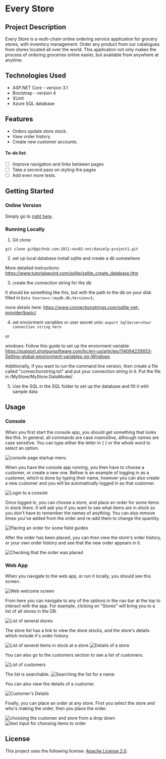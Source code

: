 # Every Store

## Project Description

Every Store is a multi-chain online ordering service application for grocery stores, with inventory management. Order any product from our catalogues from stores located all over the world. This application not only makes the process of ordering groceries online easier, but available from anywhere at anytime.

## Technologies Used

* ASP.NET Core - version  3.1
* Bootstrap - version 4
* XUnit
* Azure SQL database


## Features
* Orders update store stock.
* View order history.
* Create new customer accounts.

#### To-do list:
- [ ] Improve navigation and links between pages
- [ ] Take a second pass on styling the pages
- [ ] Add even more tests.

## Getting Started
 
 ### Online Version
 Simply go to [right here](http://noelwiz.azurewebsites.net/).
 
 ### Running Locally
 1. Git clone
 
 
 `git clone git@github.com:2011-nov02-net/danielp-project1.git`
 
  
 2. set up local database
 install sqlite and create a db somewhere
 
 
 More detailed instructions: https://www.tutorialspoint.com/sqlite/sqlite_create_database.htm
  
 3. create the connection string for the db
 
 
 It should be something like this, but with the path to the db on your disk filled in.` Data Source=c:\mydb.db;Version=3; `
 
 
 more details here: https://www.connectionstrings.com/sqlite-net-provider/basic/
 
 
 
 4. set enviorment variables or user secret
 unix:
 `export SqlServer=Your connection string here`
 
 or
 
 windows: 
 Follow this guide to set up the enviorment variable: https://support.shotgunsoftware.com/hc/en-us/articles/114094235653-Setting-global-environment-variables-on-Windows
 
 Additionally, if you want to run the command line version, then create a file called "connectionstring.txt" and put your connection string in it.
 Put the file in /MyStore/MyStore.DataModel/

 5. Use the SQL in the SQL folder to set up the database and fill it with sample data

## Usage

### Console
When you first start the console app, you should get something that looks like this.
In general, all commands are case insensitive, although names are case sensitive. You can type either the letter in { } or the whole word to select an option. 

![console page startup menu](https://github.com/2011-nov02-net/danielp-project1/blob/master/images/console_startup.png)

When you have the console app running, you then have to choose a customer, or create a new one. Bellow is an example of logging in as a customer, which is done by typing their name, however you can also create a new customer and you will be automatically logged in as that customer.

![Login to a console](https://github.com/2011-nov02-net/danielp-project1/blob/master/images/console_login.png)

Once logged in, you can choose a store, and place an order for some items in stock there. It will ask you if you want to see what items are in stock so you don't have to remember the names of anything. You can also remove itmes you've added from the order and re-add them to change the quantity.

![Placing an order for some field guides](https://github.com/2011-nov02-net/danielp-project1/blob/master/images/console_placeorder.png)

After the order has been placed, you can then view the store's order history, or your own order history and see that the new order appears in it.

![Checking that the order was placed](https://github.com/2011-nov02-net/danielp-project1/blob/master/images/console_vieworders.png)

### Web App
When you navigate to the web app, or run it locally, you should see this screen. 

![Web welcome screen](https://github.com/2011-nov02-net/danielp-project1/blob/master/images/web_welcome.png)

From here you can navigate to any of the options in the nav bar at the top to interact with the app. For example, clicking on "Stores" will bring you to a list of all stores in the DB.

![List of several stores](https://github.com/2011-nov02-net/danielp-project1/blob/master/images/web_storeslist.png)

The store list has a link to view the store stocks, and the store's details which include it's order history.

![List of several items in stock at a store](https://github.com/2011-nov02-net/danielp-project1/blob/master/images/web_storestocks.png)
![Details of a store](https://github.com/2011-nov02-net/danielp-project1/blob/master/images/web_storedetails.png)


You can also go to the customers section to see a list of customers.

![List of customers](https://github.com/2011-nov02-net/danielp-project1/blob/master/images/web_customerlist.png)

The list is searchable.
![Searching the list for a name](https://github.com/2011-nov02-net/danielp-project1/blob/master/images/web_searchcustomers.png)

You can also view the details of a customer.

![Customer's Details](https://github.com/2011-nov02-net/danielp-project1/blob/master/images/web_customerdetails.png)

Finally, you can place an order at any store. First you select the store and who's making the order, then you place the order.

![choosing the customer and store from a drop down](https://github.com/2011-nov02-net/danielp-project1/blob/master/images/web_placeorderpt1.png)
![text input for choosing items to order](https://github.com/2011-nov02-net/danielp-project1/blob/master/images/web_placeorder.png)

## License

This project uses the following license: [Apache License 2.0](https://github.com/2011-nov02-net/danielp-project1/blob/master/LICENSE).

